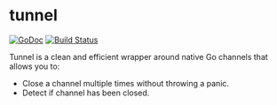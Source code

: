 # tunnel

[![GoDoc](https://godoc.org/github.com/atedja/gtunnel?status.svg)](https://godoc.org/github.com/atedja/gtunnel) [![Build Status](https://travis-ci.org/atedja/gtunnel.svg?branch=master)](https://travis-ci.org/atedja/gtunnel)

Tunnel is a clean and efficient wrapper around native Go channels that allows you to:
* Close a channel multiple times without throwing a panic.
* Detect if channel has been closed.
